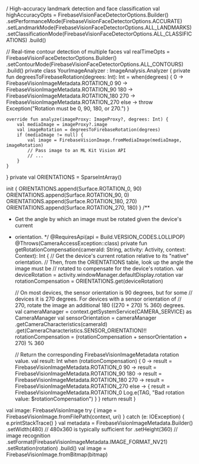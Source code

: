 / High-accuracy landmark detection and face classification
val highAccuracyOpts = FirebaseVisionFaceDetectorOptions.Builder()
        .setPerformanceMode(FirebaseVisionFaceDetectorOptions.ACCURATE)
        .setLandmarkMode(FirebaseVisionFaceDetectorOptions.ALL_LANDMARKS)
        .setClassificationMode(FirebaseVisionFaceDetectorOptions.ALL_CLASSIFICATIONS)
        .build()

// Real-time contour detection of multiple faces
val realTimeOpts = FirebaseVisionFaceDetectorOptions.Builder()
        .setContourMode(FirebaseVisionFaceDetectorOptions.ALL_CONTOURS)
        .build()
        private class YourImageAnalyzer : ImageAnalysis.Analyzer {
    private fun degreesToFirebaseRotation(degrees: Int): Int = when(degrees) {
        0 -> FirebaseVisionImageMetadata.ROTATION_0
        90 -> FirebaseVisionImageMetadata.ROTATION_90
        180 -> FirebaseVisionImageMetadata.ROTATION_180
        270 -> FirebaseVisionImageMetadata.ROTATION_270
        else -> throw Exception("Rotation must be 0, 90, 180, or 270.")
    }

    override fun analyze(imageProxy: ImageProxy?, degrees: Int) {
        val mediaImage = imageProxy?.image
        val imageRotation = degreesToFirebaseRotation(degrees)
        if (mediaImage != null) {
            val image = FirebaseVisionImage.fromMediaImage(mediaImage, imageRotation)
            // Pass image to an ML Kit Vision API
            // ...
        }
    }
}
private val ORIENTATIONS = SparseIntArray()

init {
    ORIENTATIONS.append(Surface.ROTATION_0, 90)
    ORIENTATIONS.append(Surface.ROTATION_90, 0)
    ORIENTATIONS.append(Surface.ROTATION_180, 270)
    ORIENTATIONS.append(Surface.ROTATION_270, 180)
}
/**
 * Get the angle by which an image must be rotated given the device's current
 * orientation.
 */
@RequiresApi(api = Build.VERSION_CODES.LOLLIPOP)
@Throws(CameraAccessException::class)
private fun getRotationCompensation(cameraId: String, activity: Activity, context: Context): Int {
    // Get the device's current rotation relative to its "native" orientation.
    // Then, from the ORIENTATIONS table, look up the angle the image must be
    // rotated to compensate for the device's rotation.
    val deviceRotation = activity.windowManager.defaultDisplay.rotation
    var rotationCompensation = ORIENTATIONS.get(deviceRotation)

    // On most devices, the sensor orientation is 90 degrees, but for some
    // devices it is 270 degrees. For devices with a sensor orientation of
    // 270, rotate the image an additional 180 ((270 + 270) % 360) degrees.
    val cameraManager = context.getSystemService(CAMERA_SERVICE) as CameraManager
    val sensorOrientation = cameraManager
            .getCameraCharacteristics(cameraId)
            .get(CameraCharacteristics.SENSOR_ORIENTATION)!!
    rotationCompensation = (rotationCompensation + sensorOrientation + 270) % 360

    // Return the corresponding FirebaseVisionImageMetadata rotation value.
    val result: Int
    when (rotationCompensation) {
        0 -> result = FirebaseVisionImageMetadata.ROTATION_0
        90 -> result = FirebaseVisionImageMetadata.ROTATION_90
        180 -> result = FirebaseVisionImageMetadata.ROTATION_180
        270 -> result = FirebaseVisionImageMetadata.ROTATION_270
        else -> {
            result = FirebaseVisionImageMetadata.ROTATION_0
            Log.e(TAG, "Bad rotation value: $rotationCompensation")
        }
    }
    return result
}

val image: FirebaseVisionImage
try {
    image = FirebaseVisionImage.fromFilePath(context, uri)
} catch (e: IOException) {
    e.printStackTrace()
}
val metadata = FirebaseVisionImageMetadata.Builder()
        .setWidth(480) // 480x360 is typically sufficient for
        .setHeight(360) // image recognition
        .setFormat(FirebaseVisionImageMetadata.IMAGE_FORMAT_NV21)
        .setRotation(rotation)
        .build()
val image = FirebaseVisionImage.fromBitmap(bitmap)
